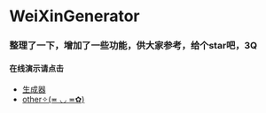 # WeiXinGenerator
### 整理了一下，增加了一些功能，供大家参考，给个star吧，3Q
#### 在线演示请点击 
 * [生成器](https://mrwalie.github.io/WeiXinGenerator/index.html) 
 * [other✧(≖ ◡ ≖✿)](https://mrwalie.github.io/WeiXinGenerator/放大音量打开.html)
